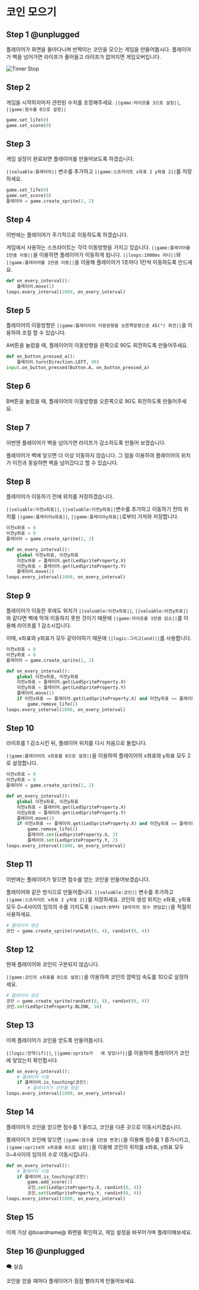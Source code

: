 # 코인 모으기

## Step 1 @unplugged
플레이어가 화면을 돌아다니며 반짝이는 코인을 모으는 게임을 만들어봅시다.
플레이어가 벽을 넘어가면 라이프가 줄어들고 라이프가 없어지면 게임오버입니다.

![Timer Stop](https://raw.githubusercontent.com/Derin-L/MicroBitTutorial/master/img/EatCoin.gif)

## Step 2
게임을 시작하자마자 관련된 수치를 조정해주세요. ``||game:라이프를 3으로 설정||``, ``||game:점수를 0으로 설정||``

```python
game.set_life(0)
game.set_score(0)
```

## Step 3
게임 설정이 완료되면 플레이어를 만들어보도록 하겠습니다.

``||valuable:플레이어||`` 변수를 추가하고 ``||game:스프라이트 x좌표 2 y좌표 2||``를 저장하세요.

```python
game.set_life(0)
game.set_score(0)
플레이어 = game.create_sprite(2, 2)
```

## Step 4
이번에는 플레이어가 주기적으로 이동하도록 하겠습니다.

게임에서 사용하는 스프라이트는 각각 이동방향을 가지고 있습니다.
``||game:플레이어를 1만큼 이동||``을 이용하면 플레이어가 이동하게 됩니다.
``||loops:1000ms 마다||``와 ``||game:플레이어를 1만큼 이동||``을 이용해 플레이어가 1초마다 1칸씩 이동하도록 만드세요.

```python
def on_every_interval():
    플레이어.move(1)
loops.every_interval(1000, on_every_interval)
```

## Step 5
플레이어의 이동방향은 ``||game:플레이어의 이동방향을 오른쪽방향으로 45(°) 회전||``을 이용하여 조절 할 수 있습니다.

A버튼을 눌렀을 때, 플레이어의 이동방향을 왼쪽으로 90도 회전하도록 만들어주세요.

```python
def on_button_pressed_a():
    플레이어.turn(Direction.LEFT, 90)
input.on_button_pressed(Button.A, on_button_pressed_a)
```

## Step 6
B버튼을 눌렀을 때, 플레이어의 이동방향을 오른쪽으로 90도 회전하도록 만들어주세요.

## Step 7
이번엔 플레이어가 벽을 넘어가면 라이프가 감소하도록 만들어 보겠습니다.

플레이어가 벽에 닿으면 더 이상 이동하지 않습니다.
그 점을 이용하여 플레이어의 위치가 이전과 동일하면 벽을 넘어갔다고 할 수 있습니다.

## Step 8
플레이어가 이동하기 전에 위치를 저장하겠습니다.

``||valuable:이전x좌표||``, ``||valuable:이전y좌표||``변수를 추가하고
이동하기 전의 위치를 ``||game:플레이어x좌표||``, ``||game:플레이어y좌표||``로부터 가져와 저장합니다.

```python
이전x좌표 = 0
이전y좌표 = 0
플레이어 = game.create_sprite(2, 2)

def on_every_interval():
    global 이전x좌표, 이전y좌표
    이전x좌표 = 플레이어.get(LedSpriteProperty.X)
    이전y좌표 = 플레이어.get(LedSpriteProperty.Y)
    플레이어.move(1)
loops.every_interval(1000, on_every_interval)
```

## Step 9
플레이어가 이동한 후에도 위치가 ``||valuable:이전x좌표||``, ``||valuable:이전y좌표||``와 같다면
벽에 막혀 이동하지 못한 것이기 때문에 ``||game:라이프를 1만큼 감소||``를 이용해 라이프를 1 감소시킵니다.

이때, x좌표와 y좌표가 모두 같아야하기 때문에 ``||logic:그리고(and)||``를 사용합니다.

```python
이전x좌표 = 0
이전y좌표 = 0
플레이어 = game.create_sprite(2, 2)

def on_every_interval():
    global 이전x좌표, 이전y좌표
    이전x좌표 = 플레이어.get(LedSpriteProperty.X)
    이전y좌표 = 플레이어.get(LedSpriteProperty.Y)
    플레이어.move(1)
    if 이전x좌표 == 플레이어.get(LedSpriteProperty.X) and 이전y좌표 == 플레이어.get(LedSpriteProperty.Y):
        game.remove_life(1)
loops.every_interval(1000, on_every_interval)
```

## Step 10
라이프를 1 감소시킨 뒤, 플레이어 위치를 다시 처음으로 돌립니다.

``||game:플레이어의 x좌표를 0으로 설정||``을 이용하여 플레이어의 x좌표와 y좌표 모두 2로 설정합니다.

```python
이전x좌표 = 0
이전y좌표 = 0
플레이어 = game.create_sprite(2, 2)

def on_every_interval():
    global 이전x좌표, 이전y좌표
    이전x좌표 = 플레이어.get(LedSpriteProperty.X)
    이전y좌표 = 플레이어.get(LedSpriteProperty.Y)
    플레이어.move(1)
    if 이전x좌표 == 플레이어.get(LedSpriteProperty.X) and 이전y좌표 == 플레이어.get(LedSpriteProperty.Y):
        game.remove_life(1)
        플레이어.set(LedSpriteProperty.X, 2)
        플레이어.set(LedSpriteProperty.Y, 2)
loops.every_interval(1000, on_every_interval)
```

## Step 11
이번에는 플레이어가 닿으면 점수를 얻는 코인을 만들어보겠습니다.

플레이어와 같은 방식으로 만들어줍니다.
``||valuable:코인||`` 변수를 추가하고 ``||game:스프라이트 x좌표 2 y좌표 2||``를 저장하세요.
코인의 생성 위치는 x좌표, y좌표 모두 0~4사이의 임의의 수를 가지도록 ``||math:0부터 10까지의 정수 랜덤값||``을 적절히 사용하세요.

```python
# 플레이어 생성
코인 = game.create_sprite(randint(0, 4), randint(0, 4))
```

## Step 12
현재 플레이어와 코인이 구분되지 않습니다.

``||game:코인의 x좌표를 0으로 설정||``을 이용하여 코인의 깜박임 속도를 10으로 설정하세요.

```python
# 플레이어 생성
코인 = game.create_sprite(randint(0, 4), randint(0, 4))
코인.set(LedSpriteProperty.BLINK, 10)
```

## Step 13
이제 플레이어가 코인을 얻도록 만들어봅시다.

``||logic:만약(if)||``, ``||game:sprite가   에 닿았나?||``를 이용하여 플레이어가 코인에 닿았는지 확인합시다.

```python
def on_every_interval():
    # 플레이어 이동
    if 플레이어.is_touching(코인):
        # 플레이어가 코인을 얻음
loops.every_interval(1000, on_every_interval)
```

## Step 14

플레이어가 코인을 얻으면 점수를 1 올리고, 코인을 다른 곳으로 이동시키겠습니다.

플레이어가 코인에 닿으면 ``||game:점수를 1만큼 변경||``을 이용해 점수를 1 증가시키고,
``||game:sprite의 x좌표를 0으로 설정||``을 이용해 코인의 위치를 x좌표, y좌표 모두 0~4사이의 임의의 수로 이동시킵니다.

```python
def on_every_interval():
    # 플레이어 이동
    if 플레이어.is_touching(코인):
        game.add_score(1)
        코인.set(LedSpriteProperty.X, randint(0, 4))
        코인.set(LedSpriteProperty.Y, randint(0, 4))
loops.every_interval(1000, on_every_interval)
```

## Step 15
이제 가상 @boardname@ 화면을 확인하고, 게임 설정을 바꾸어가며 플레이해보세요.

## Step 16 @unplugged
🗨 실습

코인을 얻을 때마다 플레이어가 점점 빨라지게 만들어보세요.